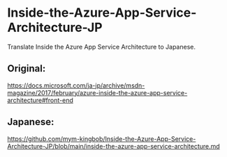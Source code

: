 # Inside-the-Azure-App-Service-Architecture-JP
Translate Inside the Azure App Service Architecture to Japanese.

## Original:

https://docs.microsoft.com/ja-jp/archive/msdn-magazine/2017/february/azure-inside-the-azure-app-service-architecture#front-end

## Japanese:

https://github.com/mym-kingbob/Inside-the-Azure-App-Service-Architecture-JP/blob/main/inside-the-azure-app-service-architecture.md